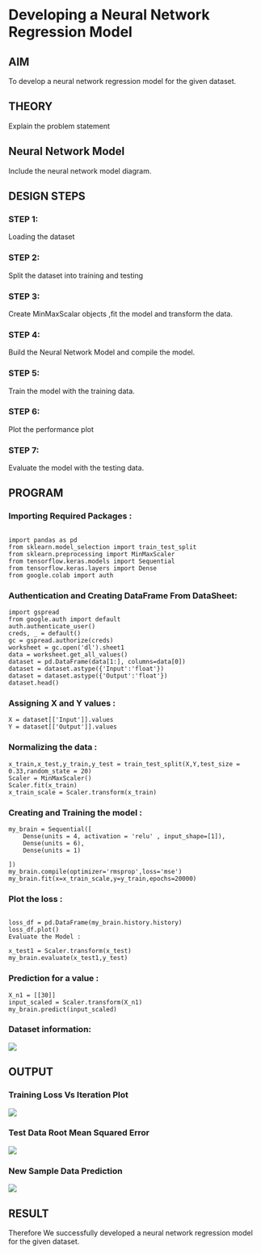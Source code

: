 # Developing a Neural Network Regression Model

## AIM

To develop a neural network regression model for the given dataset.

## THEORY

Explain the problem statement

## Neural Network Model

Include the neural network model diagram.

## DESIGN STEPS

### STEP 1:

Loading the dataset

### STEP 2:

Split the dataset into training and testing

### STEP 3:

Create MinMaxScalar objects ,fit the model and transform the data.

### STEP 4:

Build the Neural Network Model and compile the model.

### STEP 5:

Train the model with the training data.

### STEP 6:

Plot the performance plot

### STEP 7:

Evaluate the model with the testing data.

## PROGRAM
### Importing Required Packages :
~~~

import pandas as pd
from sklearn.model_selection import train_test_split
from sklearn.preprocessing import MinMaxScaler
from tensorflow.keras.models import Sequential
from tensorflow.keras.layers import Dense
from google.colab import auth
~~~

### Authentication and Creating DataFrame From DataSheet:
~~~
import gspread
from google.auth import default
auth.authenticate_user()
creds, _ = default()
gc = gspread.authorize(creds)
worksheet = gc.open('dl').sheet1
data = worksheet.get_all_values()
dataset = pd.DataFrame(data[1:], columns=data[0])
dataset = dataset.astype({'Input':'float'})
dataset = dataset.astype({'Output':'float'})
dataset.head()
~~~
### Assigning X and Y values :
~~~
X = dataset[['Input']].values
Y = dataset[['Output']].values
~~~
### Normalizing the data :
~~~
x_train,x_test,y_train,y_test = train_test_split(X,Y,test_size = 0.33,random_state = 20)
Scaler = MinMaxScaler()
Scaler.fit(x_train)
x_train_scale = Scaler.transform(x_train)
~~~
### Creating and Training the model :
~~~
my_brain = Sequential([
    Dense(units = 4, activation = 'relu' , input_shape=[1]),
    Dense(units = 6),
    Dense(units = 1)

])
my_brain.compile(optimizer='rmsprop',loss='mse')
my_brain.fit(x=x_train_scale,y=y_train,epochs=20000)
~~~
### Plot the loss :
~~~

loss_df = pd.DataFrame(my_brain.history.history)
loss_df.plot()
Evaluate the Model :

x_test1 = Scaler.transform(x_test)
my_brain.evaluate(x_test1,y_test)
~~~
### Prediction for a value :
~~~
X_n1 = [[30]]
input_scaled = Scaler.transform(X_n1)
my_brain.predict(input_scaled)
~~~

 ### Dataset information:
![](we.png)
## OUTPUT

### Training Loss Vs Iteration Plot

![](we1.png)

### Test Data Root Mean Squared Error

![](we2.png)

### New Sample Data Prediction

![](we3.png)

## RESULT
Therefore We successfully developed a neural network regression model for the given dataset.
